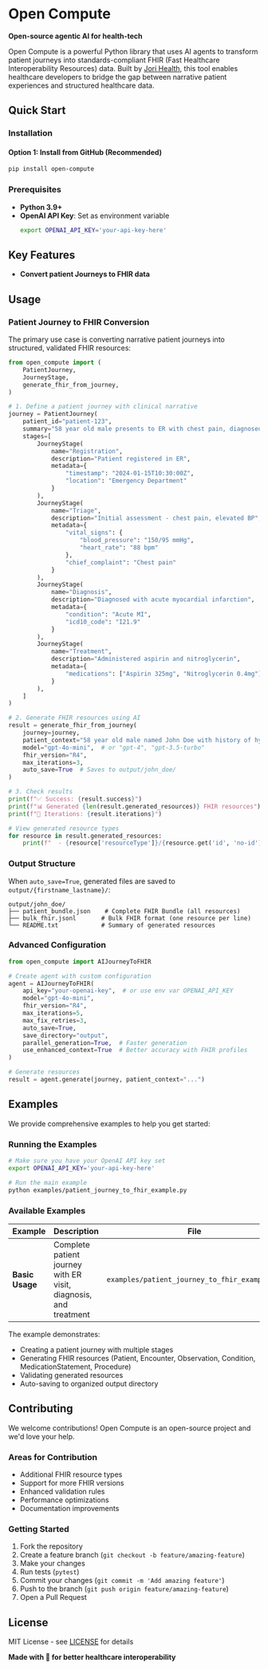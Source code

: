 # Open Compute

**Open-source agentic AI for health-tech**

Open Compute is a powerful Python library that uses AI agents to transform patient journeys into standards-compliant FHIR (Fast Healthcare Interoperability Resources) data. Built by [Jori Health](https://jori.health), this tool enables healthcare developers to bridge the gap between narrative patient experiences and structured healthcare data.

## Quick Start

### Installation

#### Option 1: Install from GitHub (Recommended)

```bash
pip install open-compute
```

### Prerequisites

- **Python 3.9+**
- **OpenAI API Key**: Set as environment variable
  ```bash
  export OPENAI_API_KEY='your-api-key-here'
  ```

## Key Features

- **Convert patient Journeys to FHIR data**

## Usage

### Patient Journey to FHIR Conversion

The primary use case is converting narrative patient journeys into structured, validated FHIR resources:

```python
from open_compute import (
    PatientJourney,
    JourneyStage,
    generate_fhir_from_journey,
)

# 1. Define a patient journey with clinical narrative
journey = PatientJourney(
    patient_id="patient-123",
    summary="58 year old male presents to ER with chest pain, diagnosed with acute MI",
    stages=[
        JourneyStage(
            name="Registration",
            description="Patient registered in ER",
            metadata={
                "timestamp": "2024-01-15T10:30:00Z",
                "location": "Emergency Department"
            }
        ),
        JourneyStage(
            name="Triage",
            description="Initial assessment - chest pain, elevated BP",
            metadata={
                "vital_signs": {
                    "blood_pressure": "150/95 mmHg",
                    "heart_rate": "88 bpm"
                },
                "chief_complaint": "Chest pain"
            }
        ),
        JourneyStage(
            name="Diagnosis",
            description="Diagnosed with acute myocardial infarction",
            metadata={
                "condition": "Acute MI",
                "icd10_code": "I21.9"
            }
        ),
        JourneyStage(
            name="Treatment",
            description="Administered aspirin and nitroglycerin",
            metadata={
                "medications": ["Aspirin 325mg", "Nitroglycerin 0.4mg"]
            }
        ),
    ]
)

# 2. Generate FHIR resources using AI
result = generate_fhir_from_journey(
    journey=journey,
    patient_context="58 year old male named John Doe with history of hypertension",
    model="gpt-4o-mini",  # or "gpt-4", "gpt-3.5-turbo"
    fhir_version="R4",
    max_iterations=3,
    auto_save=True  # Saves to output/john_doe/
)

# 3. Check results
print(f"✅ Success: {result.success}")
print(f"📊 Generated {len(result.generated_resources)} FHIR resources")
print(f"🔄 Iterations: {result.iterations}")

# View generated resource types
for resource in result.generated_resources:
    print(f"  - {resource['resourceType']}/{resource.get('id', 'no-id')}")
```

### Output Structure

When `auto_save=True`, generated files are saved to `output/{firstname_lastname}/`:

```
output/john_doe/
├── patient_bundle.json    # Complete FHIR Bundle (all resources)
├── bulk_fhir.jsonl       # Bulk FHIR format (one resource per line)
└── README.txt            # Summary of generated resources
```

### Advanced Configuration

```python
from open_compute import AIJourneyToFHIR

# Create agent with custom configuration
agent = AIJourneyToFHIR(
    api_key="your-openai-key",  # or use env var OPENAI_API_KEY
    model="gpt-4o-mini",
    fhir_version="R4",
    max_iterations=5,
    max_fix_retries=3,
    auto_save=True,
    save_directory="output",
    parallel_generation=True,  # Faster generation
    use_enhanced_context=True  # Better accuracy with FHIR profiles
)

# Generate resources
result = agent.generate(journey, patient_context="...")
```

## Examples

We provide comprehensive examples to help you get started:

### Running the Examples

```bash
# Make sure you have your OpenAI API key set
export OPENAI_API_KEY='your-api-key-here'

# Run the main example
python examples/patient_journey_to_fhir_example.py
```

### Available Examples

| Example         | Description                                                      | File                                          |
| --------------- | ---------------------------------------------------------------- | --------------------------------------------- |
| **Basic Usage** | Complete patient journey with ER visit, diagnosis, and treatment | `examples/patient_journey_to_fhir_example.py` |

The example demonstrates:

- Creating a patient journey with multiple stages
- Generating FHIR resources (Patient, Encounter, Observation, Condition, MedicationStatement, Procedure)
- Validating generated resources
- Auto-saving to organized output directory

## Contributing

We welcome contributions! Open Compute is an open-source project and we'd love your help.

### Areas for Contribution

- Additional FHIR resource types
- Support for more FHIR versions
- Enhanced validation rules
- Performance optimizations
- Documentation improvements

### Getting Started

1. Fork the repository
2. Create a feature branch (`git checkout -b feature/amazing-feature`)
3. Make your changes
4. Run tests (`pytest`)
5. Commit your changes (`git commit -m 'Add amazing feature'`)
6. Push to the branch (`git push origin feature/amazing-feature`)
7. Open a Pull Request

## License

MIT License - see [LICENSE](LICENSE) for details

**Made with 🏥 for better healthcare interoperability**
